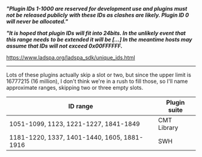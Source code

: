 ***"Plugin IDs 1-1000 are reserved for development use and plugins must not be released publicly***
***with these IDs as clashes are likely. Plugin ID 0 will never be allocated."***

***"It is hoped that plugin IDs will fit into 24bits. In the unlikely event that this range needs***
***to be extended it will be [...] In the meantime hosts may assume that IDs will not exceed
0x00FFFFFF.***

https://www.ladspa.org/ladspa_sdk/unique_ids.html

---

Lots of these plugins actually skip a slot or two, but since the upper limit is 16777215
(16 million), I don't think we're in a rush to fill those, so I'll name approximate ranges,
skipping two or three empty slots.

| ID range | Plugin suite |
| - | - |
| 1051-1099, 1123, 1221-1227, 1841-1849 | CMT Library |
| 1181-1220, 1337, 1401-1440, 1605, 1881-1916 | SWH |
